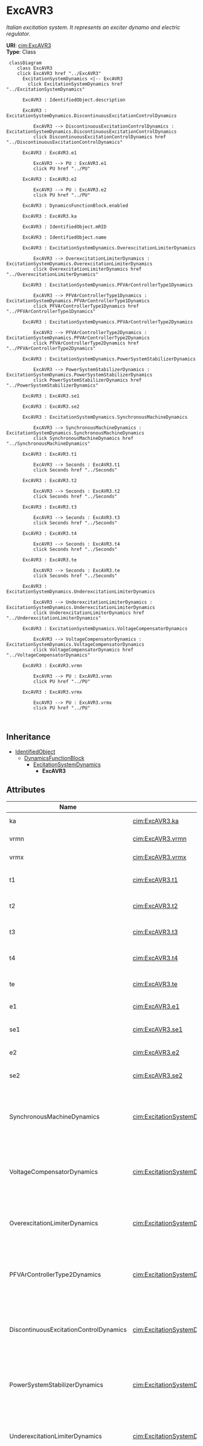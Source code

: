 # ExcAVR3


_Italian excitation system. It represents an exciter dynamo and electric regulator._





**URI**: [cim:ExcAVR3](http://iec.ch/TC57/CIM100#ExcAVR3)<br />
**Type**: Class




```mermaid
 classDiagram
    class ExcAVR3
    click ExcAVR3 href "../ExcAVR3"
      ExcitationSystemDynamics <|-- ExcAVR3
        click ExcitationSystemDynamics href "../ExcitationSystemDynamics"
      
      ExcAVR3 : IdentifiedObject.description
        
      ExcAVR3 : ExcitationSystemDynamics.DiscontinuousExcitationControlDynamics
        
          ExcAVR3 --> DiscontinuousExcitationControlDynamics : ExcitationSystemDynamics.DiscontinuousExcitationControlDynamics
          click DiscontinuousExcitationControlDynamics href "../DiscontinuousExcitationControlDynamics"
        
      ExcAVR3 : ExcAVR3.e1
        
          ExcAVR3 --> PU : ExcAVR3.e1
          click PU href "../PU"
        
      ExcAVR3 : ExcAVR3.e2
        
          ExcAVR3 --> PU : ExcAVR3.e2
          click PU href "../PU"
        
      ExcAVR3 : DynamicsFunctionBlock.enabled
        
      ExcAVR3 : ExcAVR3.ka
        
      ExcAVR3 : IdentifiedObject.mRID
        
      ExcAVR3 : IdentifiedObject.name
        
      ExcAVR3 : ExcitationSystemDynamics.OverexcitationLimiterDynamics
        
          ExcAVR3 --> OverexcitationLimiterDynamics : ExcitationSystemDynamics.OverexcitationLimiterDynamics
          click OverexcitationLimiterDynamics href "../OverexcitationLimiterDynamics"
        
      ExcAVR3 : ExcitationSystemDynamics.PFVArControllerType1Dynamics
        
          ExcAVR3 --> PFVArControllerType1Dynamics : ExcitationSystemDynamics.PFVArControllerType1Dynamics
          click PFVArControllerType1Dynamics href "../PFVArControllerType1Dynamics"
        
      ExcAVR3 : ExcitationSystemDynamics.PFVArControllerType2Dynamics
        
          ExcAVR3 --> PFVArControllerType2Dynamics : ExcitationSystemDynamics.PFVArControllerType2Dynamics
          click PFVArControllerType2Dynamics href "../PFVArControllerType2Dynamics"
        
      ExcAVR3 : ExcitationSystemDynamics.PowerSystemStabilizerDynamics
        
          ExcAVR3 --> PowerSystemStabilizerDynamics : ExcitationSystemDynamics.PowerSystemStabilizerDynamics
          click PowerSystemStabilizerDynamics href "../PowerSystemStabilizerDynamics"
        
      ExcAVR3 : ExcAVR3.se1
        
      ExcAVR3 : ExcAVR3.se2
        
      ExcAVR3 : ExcitationSystemDynamics.SynchronousMachineDynamics
        
          ExcAVR3 --> SynchronousMachineDynamics : ExcitationSystemDynamics.SynchronousMachineDynamics
          click SynchronousMachineDynamics href "../SynchronousMachineDynamics"
        
      ExcAVR3 : ExcAVR3.t1
        
          ExcAVR3 --> Seconds : ExcAVR3.t1
          click Seconds href "../Seconds"
        
      ExcAVR3 : ExcAVR3.t2
        
          ExcAVR3 --> Seconds : ExcAVR3.t2
          click Seconds href "../Seconds"
        
      ExcAVR3 : ExcAVR3.t3
        
          ExcAVR3 --> Seconds : ExcAVR3.t3
          click Seconds href "../Seconds"
        
      ExcAVR3 : ExcAVR3.t4
        
          ExcAVR3 --> Seconds : ExcAVR3.t4
          click Seconds href "../Seconds"
        
      ExcAVR3 : ExcAVR3.te
        
          ExcAVR3 --> Seconds : ExcAVR3.te
          click Seconds href "../Seconds"
        
      ExcAVR3 : ExcitationSystemDynamics.UnderexcitationLimiterDynamics
        
          ExcAVR3 --> UnderexcitationLimiterDynamics : ExcitationSystemDynamics.UnderexcitationLimiterDynamics
          click UnderexcitationLimiterDynamics href "../UnderexcitationLimiterDynamics"
        
      ExcAVR3 : ExcitationSystemDynamics.VoltageCompensatorDynamics
        
          ExcAVR3 --> VoltageCompensatorDynamics : ExcitationSystemDynamics.VoltageCompensatorDynamics
          click VoltageCompensatorDynamics href "../VoltageCompensatorDynamics"
        
      ExcAVR3 : ExcAVR3.vrmn
        
          ExcAVR3 --> PU : ExcAVR3.vrmn
          click PU href "../PU"
        
      ExcAVR3 : ExcAVR3.vrmx
        
          ExcAVR3 --> PU : ExcAVR3.vrmx
          click PU href "../PU"
        
      
```





## Inheritance
* [IdentifiedObject](IdentifiedObject.md)
    * [DynamicsFunctionBlock](DynamicsFunctionBlock.md)
        * [ExcitationSystemDynamics](ExcitationSystemDynamics.md)
            * **ExcAVR3**



## Attributes


| Name | URI | Cardinality and Range | Description | Inheritance |
| ---  | --- | --- | --- | --- |
| ka | [cim:ExcAVR3.ka](http://iec.ch/TC57/CIM100#ExcAVR3.ka) | 1 <br />  float  | AVR gain (<i>K</i><i><sub>A</sub></i>) | direct |
| vrmn | [cim:ExcAVR3.vrmn](http://iec.ch/TC57/CIM100#ExcAVR3.vrmn) | 1 <br />  [PU](PU.md)  | Minimum AVR output (<i>V</i><i><sub>RMN</sub></i>) | direct |
| vrmx | [cim:ExcAVR3.vrmx](http://iec.ch/TC57/CIM100#ExcAVR3.vrmx) | 1 <br />  [PU](PU.md)  | Maximum AVR output (<i>V</i><i><sub>RMX</sub></i>) | direct |
| t1 | [cim:ExcAVR3.t1](http://iec.ch/TC57/CIM100#ExcAVR3.t1) | 1 <br />  [Seconds](Seconds.md)  | AVR time constant (<i>T</i><i><sub>1</sub></i>) (&gt;= 0) | direct |
| t2 | [cim:ExcAVR3.t2](http://iec.ch/TC57/CIM100#ExcAVR3.t2) | 1 <br />  [Seconds](Seconds.md)  | AVR time constant (<i>T</i><i><sub>2</sub></i>) (&gt;= 0) | direct |
| t3 | [cim:ExcAVR3.t3](http://iec.ch/TC57/CIM100#ExcAVR3.t3) | 1 <br />  [Seconds](Seconds.md)  | AVR time constant (<i>T</i><i><sub>3</sub></i>) (&gt;= 0) | direct |
| t4 | [cim:ExcAVR3.t4](http://iec.ch/TC57/CIM100#ExcAVR3.t4) | 1 <br />  [Seconds](Seconds.md)  | AVR time constant (<i>T</i><i><sub>4</sub></i>) (&gt;= 0) | direct |
| te | [cim:ExcAVR3.te](http://iec.ch/TC57/CIM100#ExcAVR3.te) | 1 <br />  [Seconds](Seconds.md)  | Exciter time constant (<i>T</i><i><sub>E</sub></i>) (&gt;= 0) | direct |
| e1 | [cim:ExcAVR3.e1](http://iec.ch/TC57/CIM100#ExcAVR3.e1) | 1 <br />  [PU](PU.md)  | Field voltage value 1 (<i>E</i><i><sub>1</sub></i>) | direct |
| se1 | [cim:ExcAVR3.se1](http://iec.ch/TC57/CIM100#ExcAVR3.se1) | 1 <br />  float  | Saturation factor at <i>E</i><i><sub>1</sub></i><i> </i>(<i>S[E</i><i><sub>1<... | direct |
| e2 | [cim:ExcAVR3.e2](http://iec.ch/TC57/CIM100#ExcAVR3.e2) | 1 <br />  [PU](PU.md)  | Field voltage value 2 (<i>E</i><i><sub>2</sub></i>) | direct |
| se2 | [cim:ExcAVR3.se2](http://iec.ch/TC57/CIM100#ExcAVR3.se2) | 1 <br />  float  | Saturation factor at <i>E</i><i><sub>2</sub></i><i> </i>(<i>S[E</i><i><sub>2<... | direct |
| SynchronousMachineDynamics | [cim:ExcitationSystemDynamics.SynchronousMachineDynamics](http://iec.ch/TC57/CIM100#ExcitationSystemDynamics.SynchronousMachineDynamics) | 1 <br />  [SynchronousMachineDynamics](SynchronousMachineDynamics.md)  | Synchronous machine model with which this excitation system model is associat... | [ExcitationSystemDynamics](ExcitationSystemDynamics.md) |
| VoltageCompensatorDynamics | [cim:ExcitationSystemDynamics.VoltageCompensatorDynamics](http://iec.ch/TC57/CIM100#ExcitationSystemDynamics.VoltageCompensatorDynamics) | 1 <br />  [VoltageCompensatorDynamics](VoltageCompensatorDynamics.md)  | Voltage compensator model associated with this excitation system model | [ExcitationSystemDynamics](ExcitationSystemDynamics.md) |
| OverexcitationLimiterDynamics | [cim:ExcitationSystemDynamics.OverexcitationLimiterDynamics](http://iec.ch/TC57/CIM100#ExcitationSystemDynamics.OverexcitationLimiterDynamics) | 0..1 <br />  [OverexcitationLimiterDynamics](OverexcitationLimiterDynamics.md)  | Overexcitation limiter model associated with this excitation system model | [ExcitationSystemDynamics](ExcitationSystemDynamics.md) |
| PFVArControllerType2Dynamics | [cim:ExcitationSystemDynamics.PFVArControllerType2Dynamics](http://iec.ch/TC57/CIM100#ExcitationSystemDynamics.PFVArControllerType2Dynamics) | 0..1 <br />  [PFVArControllerType2Dynamics](PFVArControllerType2Dynamics.md)  | Power factor or VAr controller type 2 model associated with this excitation s... | [ExcitationSystemDynamics](ExcitationSystemDynamics.md) |
| DiscontinuousExcitationControlDynamics | [cim:ExcitationSystemDynamics.DiscontinuousExcitationControlDynamics](http://iec.ch/TC57/CIM100#ExcitationSystemDynamics.DiscontinuousExcitationControlDynamics) | 0..1 <br />  [DiscontinuousExcitationControlDynamics](DiscontinuousExcitationControlDynamics.md)  | Discontinuous excitation control model associated with this excitation system... | [ExcitationSystemDynamics](ExcitationSystemDynamics.md) |
| PowerSystemStabilizerDynamics | [cim:ExcitationSystemDynamics.PowerSystemStabilizerDynamics](http://iec.ch/TC57/CIM100#ExcitationSystemDynamics.PowerSystemStabilizerDynamics) | 0..1 <br />  [PowerSystemStabilizerDynamics](PowerSystemStabilizerDynamics.md)  | Power system stabilizer model associated with this excitation system model | [ExcitationSystemDynamics](ExcitationSystemDynamics.md) |
| UnderexcitationLimiterDynamics | [cim:ExcitationSystemDynamics.UnderexcitationLimiterDynamics](http://iec.ch/TC57/CIM100#ExcitationSystemDynamics.UnderexcitationLimiterDynamics) | 0..1 <br />  [UnderexcitationLimiterDynamics](UnderexcitationLimiterDynamics.md)  | Undrexcitation limiter model associated with this excitation system model | [ExcitationSystemDynamics](ExcitationSystemDynamics.md) |
| PFVArControllerType1Dynamics | [cim:ExcitationSystemDynamics.PFVArControllerType1Dynamics](http://iec.ch/TC57/CIM100#ExcitationSystemDynamics.PFVArControllerType1Dynamics) | 0..1 <br />  [PFVArControllerType1Dynamics](PFVArControllerType1Dynamics.md)  | Power factor or VAr controller type 1 model associated with this excitation s... | [ExcitationSystemDynamics](ExcitationSystemDynamics.md) |
| enabled | [cim:DynamicsFunctionBlock.enabled](http://iec.ch/TC57/CIM100#DynamicsFunctionBlock.enabled) | 1 <br />  boolean  | Function block used indicator | [DynamicsFunctionBlock](DynamicsFunctionBlock.md) |
| description | [cim:IdentifiedObject.description](http://iec.ch/TC57/CIM100#IdentifiedObject.description) | 0..1 <br />  string  | The description is a free human readable text describing or naming the object | [IdentifiedObject](IdentifiedObject.md) |
| mRID | [cim:IdentifiedObject.mRID](http://iec.ch/TC57/CIM100#IdentifiedObject.mRID) | 1 <br />  string  | Master resource identifier issued by a model authority | [IdentifiedObject](IdentifiedObject.md) |
| name | [cim:IdentifiedObject.name](http://iec.ch/TC57/CIM100#IdentifiedObject.name) | 0..1 <br />  string  | The name is any free human readable and possibly non unique text naming the o... | [IdentifiedObject](IdentifiedObject.md) |









## Identifier and Mapping Information







### Schema Source


* from schema: http://iec.ch/TC57/ns/CIM/Dynamics-EU#Package_DynamicsProfile





## Mappings

| Mapping Type | Mapped Value |
| ---  | ---  |
| self | cim:ExcAVR3 |
| native | this:ExcAVR3 |




